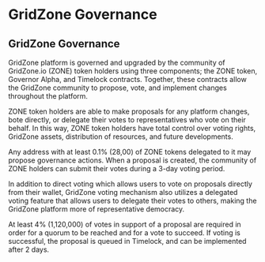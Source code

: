 # GridZone Governance

## GridZone Governance

GridZone platform is governed and upgraded by the community of GridZone.io \(ZONE\) token holders using three components; the ZONE token, Governor Alpha, and Timelock contracts. Together, these contracts allow the GridZone community to propose, vote, and implement changes throughout the platform.

ZONE token holders are able to make proposals for any platform changes, bote directly, or delegate their votes to representatives who vote on their behalf. In this way, ZONE token holders have total control over voting rights, GridZone assets, distribution of resources, and future developments.

Any address with at least 0.1% \(28,00\) of ZONE tokens delegated to it may propose governance actions. When a proposal is created, the community of ZONE holders can submit their votes during a 3-day voting period.

In addition to direct voting which allows users to vote on proposals directly from their wallet, GridZone voting mechanism also utilizes a delegated voting feature that allows users to delegate their votes to others, making the GridZone platform more of representative democracy.

At least 4% \(1,120,000\) of votes in support of a proposal are required in order for a quorum to be reached and for a vote to succeed. If voting is successful, the proposal is queued in Timelock, and can be implemented after 2 days.

